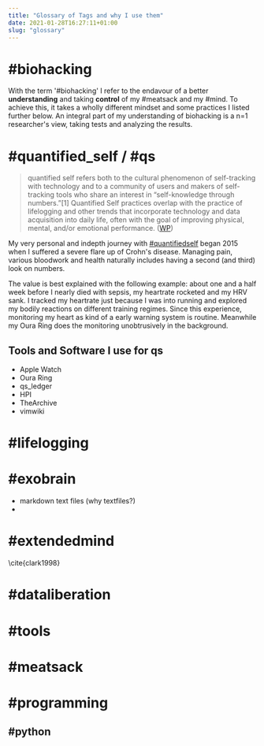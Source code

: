 ```yaml
---
title: "Glossary of Tags and why I use them"
date: 2021-01-28T16:27:11+01:00
slug: "glossary"
---
```


# #biohacking
With the term '#biohacking' I refer to the endavour of a better **understanding** and taking **control** of my #meatsack and my #mind. To achieve this, it takes a wholly different mindset and some practices I listed further below. An integral part of my understanding of biohacking is a n=1 researcher's view, taking tests and analyzing the results.

# #quantified_self / #qs
>quantified self refers both to the cultural phenomenon of self-tracking with technology and to a community of users and makers of self-tracking tools who share an interest in “self-knowledge through numbers.”[1] 
Quantified Self practices overlap with the practice of lifelogging and other trends that incorporate technology and data acquisition into daily life, often with the goal of improving physical, mental, and/or emotional performance. ([WP](/https://en.wikipedia.org/wiki/Quantified_self))

My very personal and indepth journey with [#quantifiedself](/tags/quantifiedself) began 2015 when I suffered a severe flare up of Crohn's disease. Managing pain, various bloodwork and health naturally includes having a second (and third) look on numbers.

The value is best explained with the following example: about one and a half week before I nearly died with sepsis, my heartrate rocketed and my HRV sank. I tracked my heartrate just because I was into running and explored my bodily reactions on different training regimes. Since this experience, monitoring my heart as kind of a early warning system is routine. Meanwhile my Oura Ring does the monitoring unobtrusively in the background.
 

## Tools and Software I use for qs
- Apple Watch
- Oura Ring
- qs_ledger
- HPI
- TheArchive
- vimwiki

# #lifelogging

# #exobrain
- markdown text files (why textfiles?)
- 

# #extendedmind
\cite{clark1998}

# #dataliberation

# #tools

# #meatsack

# #programming

## #python

